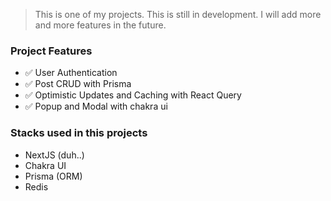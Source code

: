 > This is one of my projects. This is still in development. I will add more and more features in the future.

### Project Features

- ✅ User Authentication
- ✅ Post CRUD with Prisma
- ✅ Optimistic Updates and Caching with React Query
- ✅ Popup and Modal with chakra ui

### Stacks used in this projects

- NextJS (duh..)
- Chakra UI
- Prisma (ORM)
- Redis
